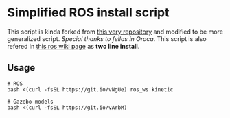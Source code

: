 # Simplified ROS install script

This script is kinda forked from [this very repository](https://github.com/oroca/oroca-ros-pkg)
and modified to be more generalized script. _Special thanks to fellas in Oroca_. This script is
also refered in [this ros wiki page](http://wiki.ros.org/ROS/Installation/TwoLineInstall) as
**two line install**.

## Usage

    # ROS
    bash <(curl -fsSL https://git.io/vNgUe) ros_ws kinetic
    
    # Gazebo models
    bash <(curl -fsSL https://git.io/vArbM)
